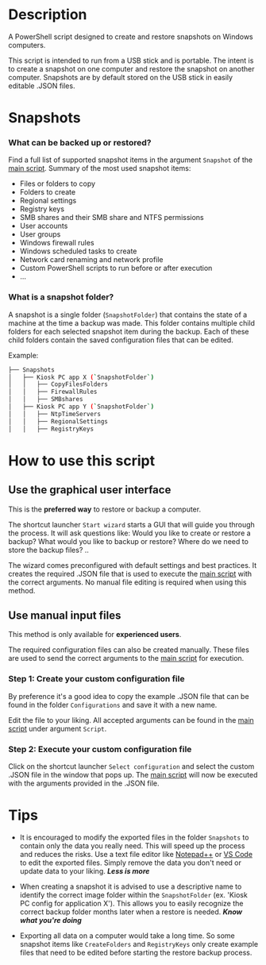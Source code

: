 # Description
A PowerShell script designed to create and restore snapshots on Windows computers.

This script is intended to run from a USB stick and is portable. The intent is to create a snapshot on one computer and restore the snapshot on another computer. Snapshots are by default stored on the USB stick in easily editable .JSON files.

# Snapshots

### What can be backed up or restored?
Find a full list of supported snapshot items in the argument `Snapshot` of the [main script](./Scripts/Invoke%20scripts/Invoke%20scripts.ps1). Summary of the most used snapshot items:

- Files or folders to copy
- Folders to create
- Regional settings
- Registry keys
- SMB shares and their SMB share and NTFS permissions
- User accounts
- User groups
- Windows firewall rules
- Windows scheduled tasks to create
- Network card renaming and network profile
- Custom PowerShell scripts to run before or after execution
- ...

### What is a snapshot folder?
A snapshot is a single folder (`SnapshotFolder`) that contains the state of a machine at the time a backup was made. This folder contains multiple child folders for each selected snapshot item during the backup. Each of these child folders contain the saved configuration files that can be edited.

Example:
```bash
├── Snapshots
│   ├── Kiosk PC app X (`SnapshotFolder`)
│   │   ├── CopyFilesFolders
│   │   ├── FirewallRules
│   │   ├── SMBshares
│   ├── Kiosk PC app Y (`SnapshotFolder`)
│   │   ├── NtpTimeServers
│   │   ├── RegionalSettings
│   │   ├── RegistryKeys
```
# How to use this script

## Use the graphical user interface

This is the **preferred way** to restore or backup a computer.

The shortcut launcher `Start wizard` starts a GUI that will guide you through the process. It will ask questions like: Would you like to create or restore a backup? What would you like to backup or restore? Where do we need to store the backup files? ..

The wizard comes preconfigured with default settings and best practices. It creates the required .JSON file that is used to execute the [main script](./Scripts/Invoke%20scripts/Invoke%20scripts.ps1) with the correct arguments. No manual file editing is required when using this method.

## Use manual input files

This method is only available for **experienced users**.

The required configuration files can also be created manually. These files are used to send the correct arguments to the [main script](./Scripts/Invoke%20scripts/Invoke%20scripts.ps1) for execution.

### Step 1: Create your custom configuration file
By preference it's a good idea to copy the example .JSON file that can be found in the folder `Configurations` and save it with a new name.

Edit the file to your liking. All accepted arguments can be found in the [main script](./Scripts/Invoke%20scripts/Invoke%20scripts.ps1) under argument `Script`.

### Step 2: Execute your custom configuration file
Click on the shortcut launcher `Select configuration` and select the custom .JSON file in the window that pops up. The [main script](./Scripts/Invoke%20scripts/Invoke%20scripts.ps1) will now be executed with the arguments provided in the .JSON file.

 # Tips
- It is encouraged to modify the exported files in the folder `Snapshots` to contain only the data you really need. This will speed up the process and reduces the risks. Use a text file editor like [Notepad++] or [VS Code] to edit the exported files. Simply remove the data you don't need or update data to your liking. **_Less is more_**

- When creating a snapshot it is advised to use a descriptive name to identify the correct image folder within the `SnapshotFolder` (ex. 'Kiosk PC config for application X'). This allows you to easily recognize the correct backup folder months later when a restore is needed. **_Know what you're doing_**

- Exporting all data on a computer would take a long time. So some snapshot items like `CreateFolders` and `RegistryKeys` only create example files that need to be edited before starting the restore backup process.

[Notepad++]: https://notepad-plus-plus.org/
[VS Code]: https://code.visualstudio.com/